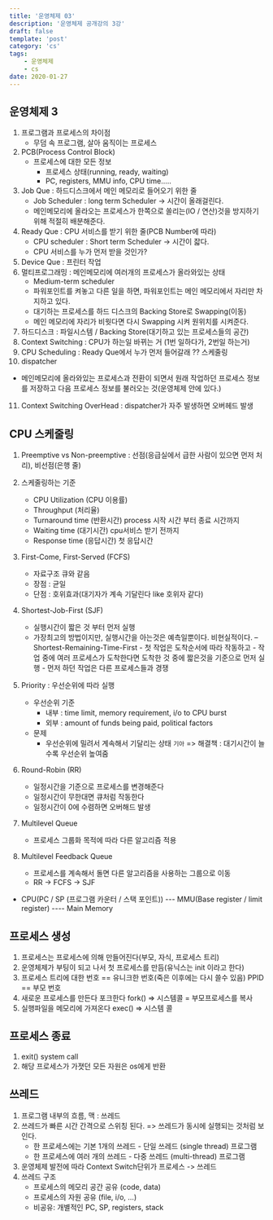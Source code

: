 ```yaml
---
title: '운영체제 03'
description: '운영체제 공개강의 3강'
draft: false
template: 'post'
category: 'cs'
tags:
    - 운영체제
    - cs
date: 2020-01-27
---
```


## 운영체제 3

1. 프로그램과 프로세스의 차이점
    - 무덤 속 프로그램, 살아 움직이는 프로세스
2. PCB(Process Control Block)
    - 프로세스에 대한 모든 정보
        - 프로세스 상태(running, ready, waiting)
        - PC, registers, MMU info, CPU time.....
3. Job Que : 하드디스크에서 메인 메모리로 들어오기 위한 줄
    - Job Scheduler : long term Scheduler -> 시간이 올래걸린다.
    - 메인메모리에 올라오는 프로세스가 한쪽으로 쏠리는(IO / 연산)것을 방지하기 위해 적절히 배분해준다.
4. Ready Que : CPU 서비스를 받기 위한 줄(PCB Number에 따라)
    - CPU scheduler : Short term Scheduler -> 시간이 잛다.
    - CPU 서비스를 누가 먼저 받을 것인가?
5. Device Que : 프린터 작업
6. 멀티프로그래밍 : 메인메모리에 여러개의 프로세스가 올라와있는 상태
    - Medium-term scheduler
    - 파워포인트를 켜놓고 다른 일을 하면, 파워포인트는 메인 메모리에서 자리만 차지하고 있다.
    - 대기하는 프로세스를 하드 디스크의 Backing Store로 Swapping(이동)
    - 메인 메모리에 자리가 비웟다면 다시 Swapping 시켜 원위치를 시켜준다.
7. 하드디스크 : 파일시스템 / Backing Store(대기하고 있는 프로세스들의 공간)
8. Context Switching : CPU가 하는일 바뀌는 거 (1번 일하다가, 2번일 하는거)
9. CPU Scheduling : Ready Que에서 누가 먼저 들어갈래 ?? 스케줄링
10. dispatcher

-   메인메모리에 올라와있는 프로세스과 전환이 되면서 원래 작업하던 프로세스 정보를 저장하고 다음 프로세스 정보를 불러오는 것(운영체제 안에 있다.)

11. Context Switching OverHead : dispatcher가 자주 발생하면 오버헤드 발생

## CPU 스케줄링

1. Preemptive vs Non-preemptive : 선점(응급실에서 급한 사람이 있으면 먼저 처리), 비선점(은행 줄)
2. 스케줄링하는 기준

    - CPU Utilization (CPU 이용률)
    - Throughput (처리율)
    - Turnaround time (반환시간) process 시작 시간 부터 종료 시간까지
    - Waiting time (대기시간) cpu서비스 받기 전까지
    - Response time (응답시간) 첫 응답시간

3. First-Come, First-Served (FCFS)
    - 자료구조 큐와 같음
    - 장점 : 균일
    - 단점 : 호위효과(대기자가 계속 기달린다 like 호위자 같다)
4. Shortest-Job-First (SJF)
    - 실행시간이 짧은 것 부터 먼저 실행
    - 가장최고의 방법이지만, 실행시간을 아는것은 예측일뿐이다. 비현실적이다.
      – Shortest-Remaining-Time-First - 첫 작업은 도착순서에 따라 작동하고 - 작업 중에 여러 프로세스가 도착한다면 도착한 것 중에 짧은것을 기준으로 먼저 실행 - 먼저 하던 작업은 다른 프로세스들과 경쟁
5. Priority : 우선순위에 따라 실행
    - 우선순위 기준
        - 내부 : time limit, memory requirement, i/o to CPU burst
        - 외부 : amount of funds being paid, political factors
    - 문제
        - 우선순위에 밀려서 계속해서 기달리는 상태 `기아` => 해결책 : 대기시간이 늘수록 우선순위 높여줌
6. Round-Robin (RR)
    - 일정시간을 기준으로 프로세스를 변경해준다
    - 일정시간이 무한대면 큐처럼 작동한다
    - 일정시간이 0에 수렴하면 오버해드 발생
7. Multilevel Queue
    - 프로세스 그룹화 목적에 따라 다른 알고리즘 적용
8. Multilevel Feedback Queue
    - 프로세스를 계속해서 돌면 다른 알고리즘을 사용하는 그룹으로 이동
    - RR -> FCFS -> SJF

-   CPU(PC / SP (프로그램 카운터 / 스택 포인트)) --- MMU(Base register / limit register) ---- Main Memory

## 프로세스 생성

1. 프로세스는 프로세스에 의해 만들어진다(부모, 자식, 프로세스 트리)
2. 운영체제가 부팅이 되고 나서 첫 프로세스를 만듬(유닉스는 init 이라고 한다)
3. 프로세스 트리에 대한 번호 == 유니크한 번호(죽은 이후에는 다시 쓸수 있음) PPID == 부모 번호
4. 새로운 프로세스를 만든다 포크한다 fork() => 시스템콜 = 부모프로세스를 복사
5. 실행파일을 메모리에 가져온다 exec() => 시스템 콜

## 프로세스 종료

1. exit() system call
2. 해당 프로세스가 가졋던 모든 자원은 os에게 반환

## 쓰레드

1. 프로그램 내부의 흐름, 맥 : 쓰레드
2. 쓰레드가 빠른 시간 간격으로 스위칭 된다. => 쓰레드가 동시에 실행되는 것처럼 보인다.
    - 한 프로세스에는 기본 1개의 쓰레드 - 단일 쓰레드 (single thread) 프로그램
    - 한 프로세스에 여러 개의 쓰레드 - 다중 쓰레드 (multi-thread) 프로그램
3. 운영체제 발전에 따라 Context Switch단위가 프로세스 -> 쓰레드
4. 쓰레드 구조
    - 프로세스의 메모리 공간 공유 (code, data)
    - 프로세스의 자원 공유 (file, i/o, …)
    - 비공유: 개별적인 PC, SP, registers, stack
